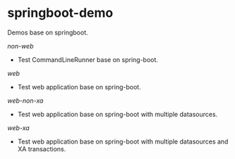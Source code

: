 # springboot-demo
Demos base on springboot.  

*non-web*
+ Test CommandLineRunner base on spring-boot.  

*web*
+ Test web application base on spring-boot.  

*web-non-xa*
+ Test web application base on spring-boot with multiple datasources.  

*web-xa*
+ Test web application base on spring-boot with multiple datasources and XA transactions.